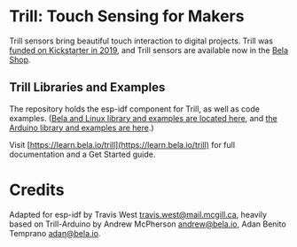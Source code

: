 # Trill: Touch Sensing for Makers

Trill sensors bring beautiful touch interaction to digital projects. Trill was [funded on Kickstarter in 2019](https://www.kickstarter.com/projects/423153472/trill-touch-sensing-for-makers), and Trill sensors are available now in the [Bela Shop](https://shop.bela.io/collections/trill).

## Trill Libraries and Examples

The repository holds the esp-idf component for Trill, as well as code examples. ([Bela and Linux library and examples are located here](https://github.com/BelaPlatform/Trill), and [the Arduino library and examples are here](https://github.com/BelaPlatform/Trill).)

Visit [https://learn.bela.io/trill](https://learn.bela.io/trill) for full documentation and a Get Started guide.

# Credits

Adapted for esp-idf by Travis West <travis.west@mail.mcgill.ca>, heavily based on Trill-Arduino by Andrew McPherson <andrew@bela.io>, Adan Benito Temprano <adan@bela.io>.

